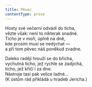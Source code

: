 ```yaml
---
title: Pěvec
contentType: prose
---
```


Hosty své večerní odvádí do ticha,  
vězte však: není to nikterak snadné.  
Ticho je v moři, úplně na dně,  
kde prosím musí se nedýchat —  
a při tom pěvec náš poněkud zvadne.

Daleko raději hrouží se do břicha,  
vychutná ticho, jež rychle se zadýchá,  
ticho, jež křičí i za dne.  
Nástroje tasí pak velice ladné…  
(K ústům rád přikládá u hradeb Jericha.)
